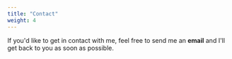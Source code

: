 ```yaml
---
title: "Contact"
weight: 4
---
```


If you'd like to get in contact with me, feel free to send me an **email** and I'll get back to you as soon as possible.
